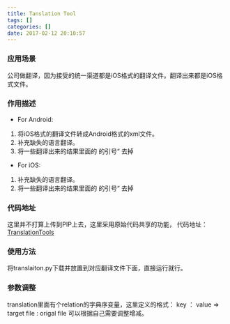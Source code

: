 ```yaml
---
title: Tanslation Tool
tags: []
categories: []
date: 2017-02-12 20:10:57
---
```


### 应用场景  
公司做翻译，因为接受的统一渠道都是iOS格式的翻译文件。翻译出来都是iOS格式文件。  
### 作用描述
* For Android: 
1. 将iOS格式的翻译文件转成Android格式的xml文件。
2. 补充缺失的语言翻译。
3. 将一些翻译出来的结果里面的 的引号“ 去掉

* For iOS:
1. 补充缺失的语言翻译。
2. 将一些翻译出来的结果里面的 的引号“ 去掉

### 代码地址
这里并不打算上传到PIP上去，这里采用原始代码共享的功能，
代码地址：[TranslationTools](https://github.com/SmileLikeYe/TranslationTools.git)

### 使用方法
将translaiton.py下载并放置到对应翻译文件下面，直接运行就行。

### 参数调整
translation里面有个relation的字典序变量，这里定义的格式：
key ： value => target file : origal file
可以根据自己需要调整增减。








